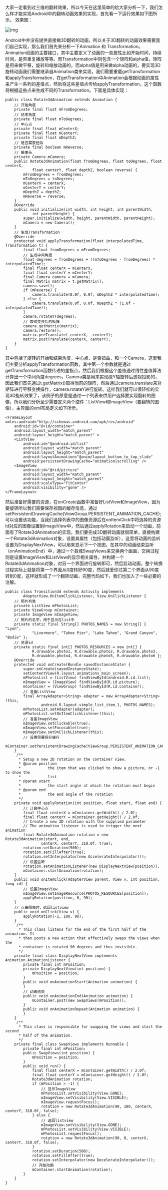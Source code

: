 大家一定看到过三维的翻转效果，所以今天在这里简单的给大家分析一下，我们怎么样才能实现Android中的翻转动画效果的实现，首先看一下运行效果如下图所示。
效果图：

![img](http://emanual.github.io/md-android/img/media_animation/28_animation.jpg) 

Android中并没有提供直接做3D翻转的动画，所以关于3D翻转的动画效果需要我们自己实现，那么我们首先来分析一下Animation 和 Transformation。
Animation动画的主要接口，其中主要定义了动画的一些属性比如开始时间，持续时间，是否重复播放等等。而Transformation中则包含一个矩阵和alpha值，矩阵是用来做平移，旋转和缩放动画的，而alpha值是用来做alpha动画的，要实现3D旋转动画我们需要继承自Animation类来实现，我们需要重载getTransformation和applyTransformation，在getTransformation中Animation会根据动画的属性来产生一系列的差值点，然后将这些差值点传给applyTransformation，这个函数将根据这些点来生成不同的Transformation。下面是具体实现：
```  
public class Rotate3dAnimation extends Animation {
	// 开始角度
	private final float mFromDegrees;
	// 结束角度
	private final float mToDegrees;
	// 中心点
	private final float mCenterX;
	private final float mCenterY;
	private final float mDepthZ;
	// 是否需要扭曲
	private final boolean mReverse;
	// 摄像头
	private Camera mCamera;
	public Rotate3dAnimation(float fromDegrees, float toDegrees, float centerX,
			float centerY, float depthZ, boolean reverse) {
		mFromDegrees = fromDegrees;
		mToDegrees = toDegrees;
		mCenterX = centerX;
		mCenterY = centerY;
		mDepthZ = depthZ;
		mReverse = reverse;
	}
	@Override
	public void initialize(int width, int height, int parentWidth,
			int parentHeight) {
		super.initialize(width, height, parentWidth, parentHeight);
		mCamera = new Camera();
	}
	// 生成Transformation
	@Override
	protected void applyTransformation(float interpolatedTime, Transformation t) {
		final float fromDegrees = mFromDegrees;
		// 生成中间角度
		float degrees = fromDegrees + ((mToDegrees - fromDegrees) * interpolatedTime);
		final float centerX = mCenterX;
		final float centerY = mCenterY;
		final Camera camera = mCamera;
		final Matrix matrix = t.getMatrix();
		camera.save();
		if (mReverse) {
			camera.translate(0.0f, 0.0f, mDepthZ * interpolatedTime);
		} else {
			camera.translate(0.0f, 0.0f, mDepthZ * (1.0f - interpolatedTime));
		}
		camera.rotateY(degrees);
		// 取得变换后的矩阵
		camera.getMatrix(matrix);
		camera.restore();
		matrix.preTranslate(-centerX, -centerY);
		matrix.postTranslate(centerX, centerY);
	}
}
```
其中包括了旋转的开始和结束角度，中心点、是否扭曲、和一个Camera，这里我们主要分析applyTransformation函数，其中第一个参数就是通过getTransformation函数传递的差指点，然后我们根据这个差值通过线性差值算法计算出一个中间角度degrees，Camera类是用来实现绕Y轴旋转后透视投影的，因此我们首先通过t.getMatrix()取得当前的矩阵，然后通过camera.translate来对矩阵进行平移变换操作，camera.rotateY进行旋转。这样我们就可以很轻松的实现3D旋转效果了，该例子的原意是通过一个列表来供用户选择要实现翻转的图像，所以我们分析至少需要定义两个控件：ListView和ImageView（要翻转的图像），主界面的xml布局定义如下所示。
```  
<FrameLayout xmlns:android="http://schemas.android.com/apk/res/android"
    android:id="@+id/container"
    android:layout_width="match_parent"
    android:layout_height="match_parent" >
    <ListView
        android:id="@android:id/list"
        android:layout_width="match_parent"
        android:layout_height="match_parent"
        android:layoutAnimation="@anim/layout_bottom_to_top_slide"
        android:persistentDrawingCache="animation|scrolling" />
    <ImageView
        android:id="@+id/picture"
        android:layout_width="match_parent"
        android:layout_height="match_parent"
        android:scaleType="fitCenter"
        android:visibility="gone" />
</FrameLayout>
```
然后准备好需要的资源，在onCreate函数中准备好ListView和ImageView，因为要旋转所以我们需要保存视图的缓存信息，通过setPersistentDrawingCache(ViewGroup.PERSISTENT_ANIMATION_CACHE);可以设置该功能，当我们选择列表中的图像资源后在onItemClick中将选择的资源Id对应的图像设置到ImageView中，然后通过applyRotation来启动一个动画，前面有了Rotate3dAnimation的实现，我们要完成3D翻转动画就很简单，直接构建一个Rotate3dAnimation对象，设置其属性（包括动画监听），这里将动画的监听设置为DisplayNextView，可以用来显示下一个视图，在其中的动画结束监听（onAnimationEnd）中，通过一个县城SwapViews来交换两个画面，交换过程则是设置ImageView和ListView的显示相关属性，并构建一个Rotate3dAnimation对象，对另一个界面进行旋转即可，然后启动动画，整个转换过程实际上就是将第一个界面从0度转好90度，然后就爱你过第二个界面从90度转到0度，这样就形成了一个翻转动画，完整代码如下，我们也加入了一些必要的注解。
```  
public class Transition3d extends Activity implements
		AdapterView.OnItemClickListener, View.OnClickListener {
	// 照片列表
	private ListView mPhotosList;
	private ViewGroup mContainer;
	private ImageView mImageView;
	// 照片的名字，用于显示在list中
	private static final String[] PHOTOS_NAMES = new String[] { "Lyon",
			"Livermore", "Tahoe Pier", "Lake Tahoe", "Grand Canyon", "Bodie" };
	// 资源id
	private static final int[] PHOTOS_RESOURCES = new int[] {
			R.drawable.photo1, R.drawable.photo2, R.drawable.photo3,
			R.drawable.photo4, R.drawable.photo5, R.drawable.photo6 };
	@Override
	protected void onCreate(Bundle savedInstanceState) {
		super.onCreate(savedInstanceState);
		setContentView(R.layout.animations_main_screen);
		mPhotosList = (ListView) findViewById(android.R.id.list);
		mImageView = (ImageView) findViewById(R.id.picture);
		mContainer = (ViewGroup) findViewById(R.id.container);
		// 准备ListView
		final ArrayAdapter<String> adapter = new ArrayAdapter<String>(this,
				android.R.layout.simple_list_item_1, PHOTOS_NAMES);
		mPhotosList.setAdapter(adapter);
		mPhotosList.setOnItemClickListener(this);
		// 准备ImageView
		mImageView.setClickable(true);
		mImageView.setFocusable(true);
		mImageView.setOnClickListener(this);
		// 设置需要保存缓存
		mContainer.setPersistentDrawingCache(ViewGroup.PERSISTENT_ANIMATION_CACHE);
	}
	 /**
	  * Setup a new 3D rotation on the container view.
	  * @param position
	  *            the item that was clicked to show a picture, or -1 to show the
	  *            list
	  * @param start
	  *            the start angle at which the rotation must begin
	  * @param end
	  *            the end angle of the rotation
	  */
	private void applyRotation(int position, float start, float end) {
		// 计算中心点
		final float centerX = mContainer.getWidth() / 2.0f;
		final float centerY = mContainer.getHeight() / 2.0f;
		// Create a new 3D rotation with the supplied parameter
		// The animation listener is used to trigger the next animation
		final Rotate3dAnimation rotation = new Rotate3dAnimation(start, end,
				centerX, centerY, 310.0f, true);
		rotation.setDuration(500);
		rotation.setFillAfter(true);
		rotation.setInterpolator(new AccelerateInterpolator());
		// 设置监听
		rotation.setAnimationListener(new DisplayNextView(position));
		mContainer.startAnimation(rotation);
	}
	public void onItemClick(AdapterView parent, View v, int position, long id) {
		// 设置ImageView
		mImageView.setImageResource(PHOTOS_RESOURCES[position]);
		applyRotation(position, 0, 90);
	}
	// 点击图像时，返回listview
	public void onClick(View v) {
		applyRotation(-1, 180, 90);
	}
	 /**
	  * This class listens for the end of the first half of the animation. It
	  * then posts a new action that effectively swaps the views when the
	  * container is rotated 90 degrees and thus invisible.
	  */
	private final class DisplayNextView implements Animation.AnimationListener {
		private final int mPosition;
		private DisplayNextView(int position) {
			mPosition = position;
		}
		public void onAnimationStart(Animation animation) {
		}
		// 动画结束
		public void onAnimationEnd(Animation animation) {
			mContainer.post(new SwapViews(mPosition));
		}
		public void onAnimationRepeat(Animation animation) {
		}
	}
	 /**
	  * This class is responsible for swapping the views and start the second
	  * half of the animation.
	  */
	private final class SwapViews implements Runnable {
		private final int mPosition;
		public SwapViews(int position) {
			mPosition = position;
		}
		public void run() {
			final float centerX = mContainer.getWidth() / 2.0f;
			final float centerY = mContainer.getHeight() / 2.0f;
			Rotate3dAnimation rotation;
			if (mPosition > -1) {
				// 显示ImageView
				mPhotosList.setVisibility(View.GONE);
				mImageView.setVisibility(View.VISIBLE);
				mImageView.requestFocus();
				rotation = new Rotate3dAnimation(90, 180, centerX, centerY, 310.0f, false);
			} else {
				// 返回listview
				mImageView.setVisibility(View.GONE);
				mPhotosList.setVisibility(View.VISIBLE);
				mPhotosList.requestFocus();
				rotation = new Rotate3dAnimation(90, 0, centerX, centerY, 310.0f, false);
			}
			rotation.setDuration(500);
			rotation.setFillAfter(true);
			rotation.setInterpolator(new DecelerateInterpolator());
			// 开始动画
			mContainer.startAnimation(rotation);
		}
	}
}
```